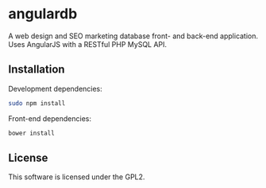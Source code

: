 # angulardb
A web design and SEO marketing database front- and back-end application. Uses AngularJS with a RESTful PHP MySQL API.

## Installation

Development dependencies:

```bash
sudo npm install
```

Front-end dependencies:

```bash
bower install
```

## License
This software is licensed under the GPL2.